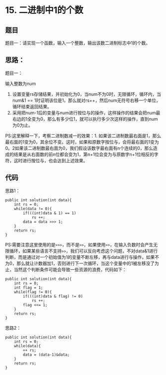 # 15. 二进制中1的个数

## 题目

题目一：请实现一个函数，输入一个整数，输出该数二进制标志中1的个数。

## 思路：

题目一：

输入整数为num

1. 设置变量rs存储结果，并初始化为0，当num不为0时，无限循环，循环内，当num&1 == 1时证明该位是1，那么就对rs++，然后num无符号右移一个单位，循环结束返回结果。
2. 采用把num-1后的变量与num进行按位与的操作，这样操作的结果会把num最右边的1全变为0，那么有多少位1，就可以执行多少次这样的操作，直到num为0为止。

PS:这里解释一下，考察二进制数减一的效果：1. 如果该二进制数最右面是1，那么最右面的1变为0，其余位不变。这时，如果和原数字按位与，会将最右面的1变为0。2如果该二进制数最右面为0，我们假设该数字最右面有n个连续的0，那么造成的结果是从右面数的前n位都会变为1，第n+1位会变为与原数字n+1位相反的字符，这时进行按位与，也会达到上述效果。


## 代码

思路1：

    public int solution(int data){
        int rs = 0;
        while(data != 0){
            if(((int)data & 1) == 1)
                rs ++;
            data = data >>> 1;
        }
        return rs;
    }

PS:需要注意这里使用的是`>>>`，而不是`>>`，如果使用`>>`，在输入负数时会产生无限循环，如果某些语言不支持`>>`，我们可以反向考虑这个问题，不对data&1进行判断，而是通过对一个初始值为1的变量不断左移，再与data进行与操作，如果不为0，那么就让计数器加1，否则进行下一次循环，当这个变量中的1被左移没了为止，当然这个判断条件可能会导致一些资源的浪费，代码如下：

    public int solution(int data){
        int rs = 0;
        int flag = 1;
        while(flag != 0){
            if(((int)data & flag) != 0)
                rs ++;
            flag <<= 1;
        }
        return rs;
    }

思路2：

    public int solution(int data){
        int rs = 0;
        while(data){
            ++ rs;
            data = (data-1)&data;
        }
        return rs;
    }

